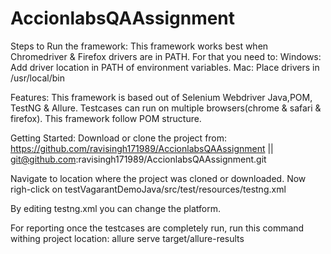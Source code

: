 # AccionlabsQAAssignment

Steps to Run the framework: This framework works best when Chromedriver & Firefox drivers are in PATH. For that you need to: Windows: Add driver location in PATH of environment variables. Mac: Place drivers in /usr/local/bin

Features: This framework is based out of Selenium Webdriver Java,POM, TestNG & Allure. Testcases can run on multiple browsers(chrome & safari & firefox). This framework follow POM structure.

Getting Started: Download or clone the project from: https://github.com/ravisingh171989/AccionlabsQAAssignment || git@github.com:ravisingh171989/AccionlabsQAAssignment.git

Navigate to location where the project was cloned or downloaded. Now righ-click on testVagarantDemoJava/src/test/resources/testng.xml

By editing testng.xml you can change the platform.

For reporting once the testcases are completely run, run this command withing project location: allure serve target/allure-results

